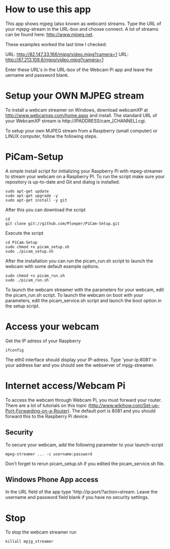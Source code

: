 How to use this app
===================

This app shows mjpeg (also known as webcam) streams. Type the URL of your mjepg-stream in the URL-box and choose connect. 
A lot of streams can be found here: http://www.mjpeg.net.

These examples worked the last time I checked:

URL: http://82.147.33.166/mjpg/video.mjpg?camera=1
URL: http://87.213.108.6/mjpg/video.mjpg?camera=1

Enter these URL's in the URL-box of the Webcam Pi app and leave the uername and password blank.

Setup your OWN MJPEG stream
===========================

To install a webcam streamer on Windows, download webcamXP at http://www.webcamxp.com/home.aspx and install.
The standard URL of your WebcamXP stream is http://IPADDRESS/cam_[CHANNEL].cgi.

To setup your own MJPEG stream from a Raspberry (small computer) or LINUX computer, follow the following steps.

PiCam-Setup
===========

A simple install script for initializing your Raspberry Pi with mpeg-streamer to stream your webcam on a Raspberry PI.
To run the script make sure your repository is up-to-date and Git and dialog is installed. 

```
sudo apt-get update
sudo apt-get upgrade -y
sudo apt-get install -y git
```

After this you can download the script

```
cd
git clone git://github.com/Ploeper/PiCam-Setup.git
```

Execute the script

```
cd PiCam-Setup
sudo chmod +x picam_setup.sh
sudo ./picam_setup.sh
```

After the installation you can run the picam_run.sh script to launch the webcam with some default example options.

```
sudo chmod +x picam_run.sh
sudo ./picam_run.sh
```

To launch the webcam streamer with the parameters for your webcam, edit the picam_run.sh script. To launch the webcam on boot with
your parameters, edit the picam_service.sh script and launch the boot option in the setup script.

# Access your webcam
Get the IP adress of your Raspberry

```
ifconfig
```

The eth0 interface should display your IP-adress. Type 'your-ip:8081' in your address bar and you should see the webserver of mpjg-streamer.

# Internet access/Webcam Pi
To access the webcam through Webcam Pi, you must forward your router. There are a lot of tutorials on this topic (http://www.wikihow.com/Set-up-Port-Forwarding-on-a-Router).
The default port is 8081 and you should forward this to the Raspberry Pi device.

## Security
To secure your webcam, add the following parameter to your launch-script

```
mpeg-streamer ... -c username:password
```

Don't forget to rerun picam_setup.sh if you edited the picam_service.sh file.

## Windows Phone App access
In the URL field of the app type 'http://ip:port/?action=stream. Leave the username and password field blank if you have no security settings.

# Stop

To stop the webcam streamer run

```
killall mpjg_streamer
```

